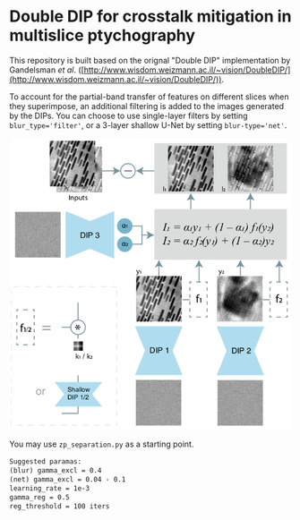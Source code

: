 # Double DIP for crosstalk mitigation in multislice ptychography

This repository is built based on the orignal "Double DIP"
implementation by Gandelsman *et al*.
([http://www.wisdom.weizmann.ac.il/~vision/DoubleDIP/](http://www.wisdom.weizmann.ac.il/~vision/DoubleDIP/)).

To account for the partial-band transfer of features on different slices
when they superimpose, an additional filtering is added to the images
generated by the DIPs. You can choose to use single-layer filters by
setting `blur_type='filter'`, or a 3-layer shallow U-Net by setting
`blur-type='net'`.

![model](/figs/model.png "model")

You may use `zp_separation.py` as a starting point.

```
Suggested paramas: 
(blur) gamma_excl = 0.4
(net) gamma_excl = 0.04 - 0.1
learning_rate = 1e-3
gamma_reg = 0.5
reg_threshold = 100 iters
```
